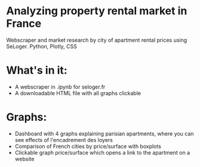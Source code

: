 # Analyzing property rental market in France
Webscraper and market research by city of apartment rental prices using SeLoger. Python, Plotly, CSS

# What's in it:
- A webscraper in .ipynb for seloger.fr
- A downloadable HTML file with all graphs clickable 

# Graphs:
- Dashboard with 4 graphs explaining parisian apartments, where you can see effects of l'encadrement des loyers
- Comparison of French cities by price/surface with boxplots
- Clickable graph price/surface which opens a link to the apartment on a website
